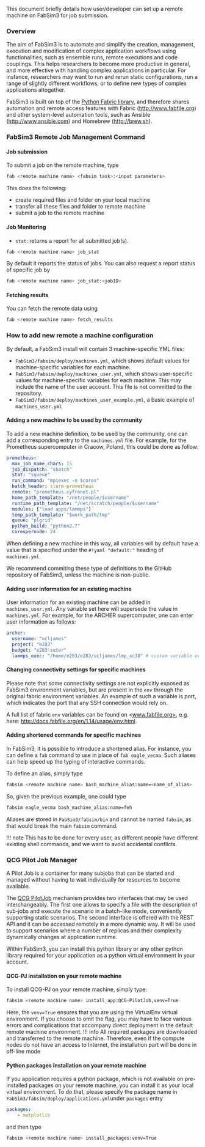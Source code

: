 This document briefly details how user/developer can set up a remote machine on FabSim3 for job submission.

### Overview

The aim of FabSim3 is to automate and simplify the creation, management, execution and modification of complex application workflows using functionalities, such as ensemble runs, remote executions and code couplings. This helps researchers to become more productive in general, and more effective with handling complex applications in particular. For instance, researchers may want to run and rerun static configurations, run a range of slightly different workflows, or to define new types of complex applications altogether.

FabSim3 is built on top of the [Python Fabric library](http://www.fabfile.org/), and therefore shares automation and remote access features with Fabric (<http://www.fabfile.org>) and other system-level automation tools, such as Ansible (<http://www.ansible.com>) and Homebrew (<http://brew.sh>).

### FabSim3 Remote Job Management Command

#### Job submission

To submit a job on the remote machine, type
```sh
fab <remote machine name> <fabsim task>:<input parameters>
```
This does the following:

* create required files and folder on your local machine
* transfer all these files and folder to remote machine
* submit a job to the remote machine

#### Job Monitoring

* `stat`: returns a report for all submitted job(s).
```sh
fab <remote machine name> job_stat
```
By default it reports the status of jobs. You can also request a report status of specific job by
```sh
fab <remote machine name> job_stat:<jobID>
```

#### Fetching results

You can fetch the remote data using
```sh
fab <remote machine name> fetch_results
```

### How to add new remote a machine configuration
By default, a FabSim3 install will contain 3 machine-specific YML files:

* `FabSim3/fabsim/deploy/machines.yml`, which shows default values for machine-specific variables for each machine.
* `FabSim3/fabsim/deploy/machines_user.yml`, which shows user-specific values for machine-specific variables for each machine. This may include the name of the user account. This file is not committed to the repository.
* `FabSim3/fabsim/deploy/machines_user_example.yml`, a basic example of `machines_user.yml`

#### Adding a new machine to be used by the community
To add a new machine definition, to be used by the community, one can add a corresponding entry to the `machines.yml` file. For example, for the Prometheus supercomputer in Cracow, Poland, this could be done as follow:
```yaml
prometheus:
  max_job_name_chars: 15
  job_dispatch: "sbatch"
  stat: "squeue"
  run_command: "mpiexec -n $cores"
  batch_header: slurm-prometheus
  remote: "prometheus.cyfronet.pl"
  home_path_template: "/net/people/$username"
  runtime_path_template: "/net/scratch/people/$username"
  modules: ["load apps/lammps"]
  temp_path_template: "$work_path/tmp"
  queue: "plgrid"
  python_build: "python2.7"
  corespernode: 24
```
When defining a new machine in this way, all variables will by default have a value that is specified under the `#!yaml "default:"` heading of `machines.yml`.  

We recommend commiting these type of definitions to the GitHub repository of FabSim3, unless the machine is non-public.

#### Adding user information for an existing machine

User information for an existing machine can be added in `machines_user.yml`. Any variable set here will supersede the value in `machines.yml`. For example, for the ARCHER supercomputer, one can enter user information as follows:
```yaml
archer:
  username: "ucljames"
  project: "e283"
  budget: "e283-suter"
  lammps_exec: "/home/e283/e283/ucljames/lmp_xc30" # custom variable overwrite
```
#### Changing connectivity settings for specific machines  
Please note that some connectivity settings are not explicitly exposed as FabSim3 environment variables, but are present in the `env` through the original fabric environment variables. An example of such a variable is port, which indicates the port that any SSH connection would rely on.

A full list of fabric `env` variables can be found on <www.fabfile.org>, e.g. here: <http://docs.fabfile.org/en/1.14/usage/env.html>.

#### Adding shortened commands for specific machines

In FabSim3, it is possible to introduce a shortened alias. For instance, you can define a `fab` command to use in place of `fab eagle_vecma`. Such aliases can help speed up the typing of interactive commands.

To define an alias, simply type
```sh
fabsim <remote machine name> bash_machine_alias:name=<name_of_alias>
```
So, given the previous example, one could type
```sh
fabsim eagle_vecma bash_machine_alias:name=feh
```
Aliases are stored in `FabSim3/fabsim/bin` and cannot be named `fabsim`, as that would break the main `fabsim` command.

!!! note
	This has to be done for every user, as different people have different existing shell commands, and we want to avoid accidental conflicts.

### QCG Pilot Job Manager

A Pilot Job is a container for many subjobs that can be started and managed without having to wait individually for resources to become available.

The [QCG PilotJob](https://github.com/vecma-project/QCG-PilotJob) mechanism provides two interfaces that may be used interchangeably. The first one allows to specify a file with the description of sub-jobs and execute the scenario in a batch-like mode, conveniently supporting static scenarios. The second interface is offered with the REST API and it can be accessed remotely in a more dynamic way. It will be used to support scenarios where a number of replicas and their complexity dynamically changes at application runtime.

Within FabSim3, you can install this python library or any other python library required for your application as a python virtual environment in your account.

#### QCG-PJ installation on your remote machine

To install QCG-PJ on your remote machine, simply type:
```sh
fabsim <remote machine name> install_app:QCG-PilotJob,venv=True
```
Here, the `venv=True` ensures that you are using the VirtualEnv virtual environment. If you choose to omit the flag, you may have to face various errors and complications that accompany direct deployment in the default remote machine environment.
!!! info
	All required packages are downloaded and transferred to the remote machine. Therefore, even if the compute nodes do not have an access to Internet, the installation part will be done in off-line mode

#### Python packages installation on your remote machine

If you application requires a python package, which is not available on pre-installed packages on your remote machine, you can install it as your local virtual environment. To do that, please specify the package name in `FabSim3/fabsim/deploy/applications.yml`under `packages` entry
```yaml
packages:
    - matplotlib
```
and then type
```sh
fabsim <remote machine name> install_packages:venv=True
```
